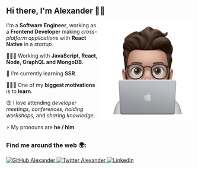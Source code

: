 ## Hi there, I'm Alexander 👋🏽

<img width=256 align="right" src="https://raw.githubusercontent.com/mralexsaavedra/mralexsaavedra/master/img/memoji.jpeg" />

I'm a **Software Engineer**, working as a **Frontend Developer** making *cross-platform applications* with **React Native** in a *startup*. 

👨🏽‍💻 Working with **JavaScript, React, Node, GraphQL and MongoDB**.

🌱 I'm currently learning **SSR**.

👨🏽‍🎓 One of my **biggest motivations** is to **learn**.

😍 I love attending *developer meetings, conferences, holding workshops,* and *sharing knowledge*.

⚡ My pronouns are **he / him**.

### Find me around the web 🌍:

<p align="left">
    <a href="https://github.com/mralexsaavedra">
        <img src="https://img.shields.io/github/followers/mralexsaavedra.svg?label=GitHub&style=social" alt="GitHub Alexander">
    </a>
    <a href="https://twitter.com/mralexsaavedra">
        <img src="https://img.shields.io/twitter/follow/mralexsaavedra?label=Twitter&style=social" alt="Twitter Alexander">
    </a>
    <a href="https://www.linkedin.com/in/mralexsaavedra">
        <img src="https://img.shields.io/badge/LinkedIn--_.svg?style=social&logo=linkedin" alt="LinkedIn">
    </a>
</p>

